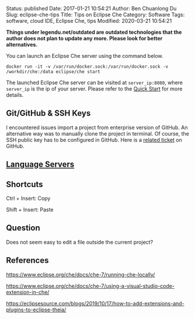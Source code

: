 Status: published
Date: 2017-01-21 10:54:21
Author: Ben Chuanlong Du
Slug: eclipse-che-tips
Title: Tips on Eclipse Che
Category: Software
Tags: software, cloud IDE, Eclipse Che, tips
Modified: 2020-03-21 10:54:21

**Things under legendu.net/outdated are outdated technologies that the author does not plan to update any more. Please look for better alternatives.**

You can launch an Eclipse Che server using the command below.
```
docker run -it -v /var/run/docker.sock:/var/run/docker.sock -v /workdir/che:/data eclipse/che start
```
The launched Eclipse Che server can be visited at `server_ip:8080`,
where `server_ip` is the ip of your server.
Please refer to the [Quick Start](https://www.eclipse.org/che/docs/quick-start.html#docker) for more details.

## Git/GitHub & SSH Keys

I encountered issues import a project from enterprise version of GitHub.
An alternative way was to manually clone the project in terminal.
Of course,
the SSH public key has to be configured in GitHub.
Here is a [related ticket](https://github.com/eclipse/che/issues/1938) on GitHub.

## [Language Servers](https://microsoft.github.io/language-server-protocol/implementors/servers/)

## Shortcuts

Ctrl + Insert: Copy

Shift + Insert: Paste

## Question

Does not seem easy to edit a file outside the current project?

## References

https://www.eclipse.org/che/docs/che-7/running-che-locally/

https://www.eclipse.org/che/docs/che-7/using-a-visual-studio-code-extension-in-che/

https://eclipsesource.com/blogs/2019/10/17/how-to-add-extensions-and-plugins-to-eclipse-theia/
